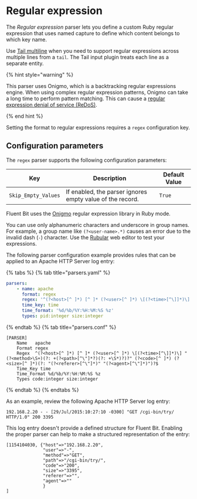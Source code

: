# Regular expression

The _Regular expression_ parser lets you define a custom Ruby regular expression that uses named capture to define which content belongs to which key name.

Use [Tail multiline](../inputs/tail.md#multiline) when you need to support regular expressions across multiple lines from a `tail`. The Tail input plugin treats each line as a separate entity.

{% hint style="warning" %}

This parser uses Onigmo, which is a backtracking regular expressions engine. When using complex regular expression patterns, Onigmo can take a long time to perform pattern matching. This can cause a [regular expression denial of service (ReDoS)](https://owasp.org/www-community/attacks/Regular_expression_Denial_of_Service_-_ReDoS).

{% end hint %}

Setting the format to regular expressions requires a `regex` configuration key.

## Configuration parameters

The `regex` parser supports the following configuration parameters:

| Key | Description | Default Value |
| --- | ----------- | ------------- |
| `Skip_Empty_Values` | If enabled, the parser ignores empty value of the record. | `True` |

Fluent Bit uses the [Onigmo](https://github.com/k-takata/Onigmo) regular expression library in Ruby mode.

You can use only alphanumeric characters and underscore in group names. For example, a group name like `(?<user-name>.*)` causes an error due to the invalid dash (`-`) character. Use the [Rubular](http://rubular.com/) web editor to test your expressions.

The following parser configuration example provides rules that can be applied to an Apache HTTP Server log entry:

{% tabs %}
{% tab title="parsers.yaml" %}

```yaml
parsers:
    - name: apache
      format: regex
      regex: '^(?<host>[^ ]*) [^ ]* (?<user>[^ ]*) \[(?<time>[^\]]*)\] "(?<method>\S+)(?: +(?<path>[^\"]*?)(?: +\S*)?)?" (?<code>[^ ]*) (?<size>[^ ]*)(?: "(?<referer>[^\"]*)" "(?<agent>[^\"]*)")?$'
      time_key: time
      time_format: '%d/%b/%Y:%H:%M:%S %z'
      types: pid:integer size:integer
```

{% endtab %}
{% tab title="parsers.conf" %}

```text
[PARSER]
    Name   apache
    Format regex
    Regex  ^(?<host>[^ ]*) [^ ]* (?<user>[^ ]*) \[(?<time>[^\]]*)\] "(?<method>\S+)(?: +(?<path>[^\"]*?)(?: +\S*)?)?" (?<code>[^ ]*) (?<size>[^ ]*)(?: "(?<referer>[^\"]*)" "(?<agent>[^\"]*)")?$
    Time_Key time
    Time_Format %d/%b/%Y:%H:%M:%S %z
    Types code:integer size:integer
```

{% endtab %}
{% endtabs %}

As an example, review the following Apache HTTP Server log entry:

```text
192.168.2.20 - - [29/Jul/2015:10:27:10 -0300] "GET /cgi-bin/try/ HTTP/1.0" 200 3395
```

This log entry doesn't provide a defined structure for Fluent Bit. Enabling the proper parser can help to make a structured representation of the entry:

```text
[1154104030, {"host"=>"192.168.2.20",
              "user"=>"-",
              "method"=>"GET",
              "path"=>"/cgi-bin/try/",
              "code"=>"200",
              "size"=>"3395",
              "referer"=>"",
              "agent"=>""
              }
]
```
